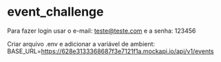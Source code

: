 # event_challenge

Para fazer login usar o e-mail: teste@teste.com e a senha: 123456


Criar arquivo .env e adicionar a variável de ambient: BASE_URL=https://628e3133368687f3e7121f1a.mockapi.io/api/v1/events
